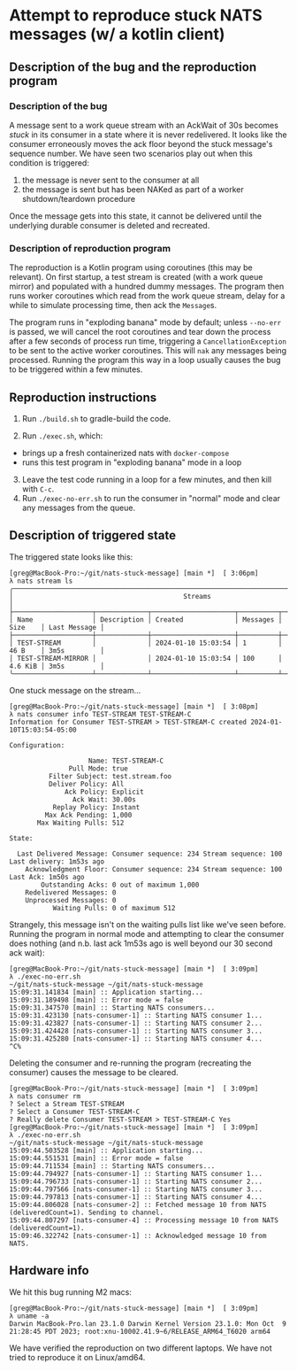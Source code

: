 # Attempt to reproduce stuck NATS messages (w/ a kotlin client)

## Description of the bug and the reproduction program

### Description of the bug

A message sent to a work queue stream with an AckWait of 30s becomes _stuck_ in
its consumer in a state where it is never redelivered. It looks like the
consumer erroneously moves the ack floor beyond the stuck message's sequence
number. We have seen two scenarios play out when this condition is triggered:

1. the message is never sent to the consumer at all
2. the message is sent but has been NAKed as part of a worker shutdown/teardown
   procedure

Once the message gets into this state, it cannot be delivered until the
underlying durable consumer is deleted and recreated.


### Description of reproduction program

The reproduction is a Kotlin program using coroutines (this may be relevant).
On first startup, a test stream is created (with a work queue mirror) and
populated with a hundred dummy messages. The program then runs worker coroutines
which read from the work queue stream, delay for a while to simulate processing
time, then ack the `Message`s.

The program runs in "exploding banana" mode by default; unless `--no-err` is
passed, we will cancel the root coroutines and tear down the process after a
few seconds of process run time, triggering a `CancellationException` to be
sent to the active worker coroutines. This will `nak` any messages being
processed. Running the program this way in a loop usually causes the bug to be
triggered within a few minutes.


## Reproduction instructions

1. Run `./build.sh` to gradle-build the code.

2. Run `./exec.sh`, which:
  - brings up a fresh containerized nats with `docker-compose`
  - runs this test program in "exploding banana" mode in a loop
3. Leave the test code running in a loop for a few minutes, and then kill with `C-c`. 
4. Run `./exec-no-err.sh` to run the consumer in "normal" mode and clear any
   messages from the queue.

## Description of triggered state

The triggered state looks like this:

```
[greg@MacBook-Pro:~/git/nats-stuck-message] [main *]  [ 3:06pm]
λ nats stream ls
╭────────────────────────────────────────────────────────────────────────────────────────────╮
│                                           Streams                                          │
├────────────────────┬─────────────┬─────────────────────┬──────────┬─────────┬──────────────┤
│ Name               │ Description │ Created             │ Messages │ Size    │ Last Message │
├────────────────────┼─────────────┼─────────────────────┼──────────┼─────────┼──────────────┤
│ TEST-STREAM        │             │ 2024-01-10 15:03:54 │ 1        │ 46 B    │ 3m5s         │
│ TEST-STREAM-MIRROR │             │ 2024-01-10 15:03:54 │ 100      │ 4.6 KiB │ 3m5s         │
╰────────────────────┴─────────────┴─────────────────────┴──────────┴─────────┴──────────────╯
```

One stuck message on the stream...


```
[greg@MacBook-Pro:~/git/nats-stuck-message] [main *]  [ 3:08pm]
λ nats consumer info TEST-STREAM TEST-STREAM-C
Information for Consumer TEST-STREAM > TEST-STREAM-C created 2024-01-10T15:03:54-05:00

Configuration:

                    Name: TEST-STREAM-C
               Pull Mode: true
          Filter Subject: test.stream.foo
          Deliver Policy: All
              Ack Policy: Explicit
                Ack Wait: 30.00s
           Replay Policy: Instant
         Max Ack Pending: 1,000
       Max Waiting Pulls: 512

State:

  Last Delivered Message: Consumer sequence: 234 Stream sequence: 100 Last delivery: 1m53s ago
    Acknowledgment Floor: Consumer sequence: 234 Stream sequence: 100 Last Ack: 1m50s ago
        Outstanding Acks: 0 out of maximum 1,000
    Redelivered Messages: 0
    Unprocessed Messages: 0
           Waiting Pulls: 0 of maximum 512
```

Strangely, this message isn't on the waiting pulls list like we've seen before.
Running the program in normal mode and attempting to clear the consumer does
nothing (and n.b. last ack 1m53s ago is well beyond our 30 second ack wait):

```
[greg@MacBook-Pro:~/git/nats-stuck-message] [main *]  [ 3:09pm]
λ ./exec-no-err.sh
~/git/nats-stuck-message ~/git/nats-stuck-message
15:09:31.141834 [main] :: Application starting...
15:09:31.189498 [main] :: Error mode = false
15:09:31.347570 [main] :: Starting NATS consumers...
15:09:31.423130 [nats-consumer-1] :: Starting NATS consumer 1...
15:09:31.423827 [nats-consumer-1] :: Starting NATS consumer 2...
15:09:31.424428 [nats-consumer-1] :: Starting NATS consumer 3...
15:09:31.425280 [nats-consumer-1] :: Starting NATS consumer 4...
^C%
```

Deleting the consumer and re-running the program (recreating the consumer)
causes the message to be cleared.

```
[greg@MacBook-Pro:~/git/nats-stuck-message] [main *]  [ 3:09pm]
λ nats consumer rm
? Select a Stream TEST-STREAM
? Select a Consumer TEST-STREAM-C
? Really delete Consumer TEST-STREAM > TEST-STREAM-C Yes
[greg@MacBook-Pro:~/git/nats-stuck-message] [main *]  [ 3:09pm]
λ ./exec-no-err.sh
~/git/nats-stuck-message ~/git/nats-stuck-message
15:09:44.503528 [main] :: Application starting...
15:09:44.551531 [main] :: Error mode = false
15:09:44.711534 [main] :: Starting NATS consumers...
15:09:44.794927 [nats-consumer-1] :: Starting NATS consumer 1...
15:09:44.796733 [nats-consumer-1] :: Starting NATS consumer 2...
15:09:44.797566 [nats-consumer-1] :: Starting NATS consumer 3...
15:09:44.797813 [nats-consumer-1] :: Starting NATS consumer 4...
15:09:44.806028 [nats-consumer-2] :: Fetched message 10 from NATS (deliveredCount=1). Sending to channel.
15:09:44.807297 [nats-consumer-4] :: Processing message 10 from NATS (deliveredCount=1).
15:09:46.322742 [nats-consumer-1] :: Acknowledged message 10 from NATS.
```

## Hardware info

We hit this bug running M2 macs:

```
[greg@MacBook-Pro:~/git/nats-stuck-message] [main *]  [ 3:09pm]
λ uname -a
Darwin MacBook-Pro.lan 23.1.0 Darwin Kernel Version 23.1.0: Mon Oct  9 21:28:45 PDT 2023; root:xnu-10002.41.9~6/RELEASE_ARM64_T6020 arm64
```

We have verified the reproduction on two different laptops. We have not tried to reproduce it on Linux/amd64.

